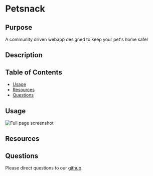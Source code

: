 # Petsnack

## Purpose

  <p>A community driven webapp designed to keep your pet's home safe!</p>

## Description

  <p> </p>

## Table of Contents

- [Usage](#usage)
- [Resources](#resources)
- [Questions](#questions)

## Usage

  <p></p>
  
  ![Full page screenshot](public/assets/images/full-page-screenshot.png)

## Resources

## Questions

Please direct questions to our [github](https://github.com/esimondet/petsnack).
